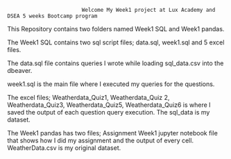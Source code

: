  							Welcome My Week1 project at Lux Academy and DSEA 5 weeks Bootcamp program


This Repository contains two folders named Week1 SQL and Week1 pandas.

The Week1 SQL contains two sql script files; data.sql, week1.sql and 5 excel files.

The data.sql file contains queries I wrote while loading sql_data.csv into the dbeaver.

week1.sql is the main file where I executed my queries for the questions.

The excel files; Weatherdata_Quiz1, Weatherdata_Quiz 2, Weatherdata_Quiz3,  Weatherdata_Quiz5,  Weatherdata_Quiz6 is where I saved the output of each question query execution. The sql_data is my dataset.

The Week1 pandas has two files; Assignment Week1 jupyter notebook file that shows how I did my assignment and the output of every cell.
WeatherData.csv is my original dataset.

